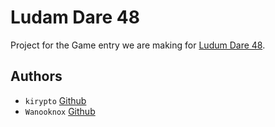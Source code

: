 # Ludam Dare 48

Project for the Game entry we are making for [Ludum Dare 48](https://ldjam.com/events/ludum-dare/48).

## Authors

- `kirypto` [Github](https://github.com/kirypto)
- `Wanooknox` [Github](https://github.com/Wanooknox)

